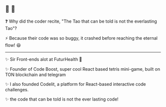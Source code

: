 ## 🐾 🐾

❓ Why did the coder recite, "The Tao that can be told is not the everlasting Tao"?

⚡️ Because their code was so buggy, it crashed before reaching the eternal flow! 😆

--- 

✨ Sir Front-ends alot at FuturHealth 🚀

✨ Founder of Code Boost, super cool React based tetris mini-game, built on TON blockchain and telegram

✨ I also founded Codelit, a platform for React-based interactive code challenges.

✨  the code that can be told is not the ever lasting code!

